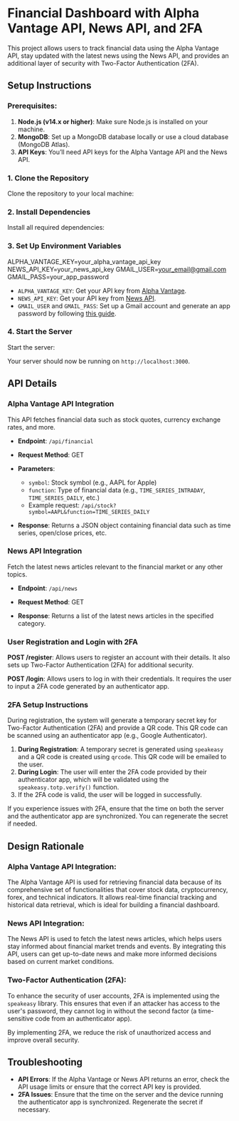# Financial Dashboard with Alpha Vantage API, News API, and 2FA

This project allows users to track financial data using the Alpha Vantage API, stay updated with the latest news using the News API, and provides an additional layer of security with Two-Factor Authentication (2FA). 

## Setup Instructions

### Prerequisites:
1. **Node.js (v14.x or higher)**: Make sure Node.js is installed on your machine.
2. **MongoDB**: Set up a MongoDB database locally or use a cloud database (MongoDB Atlas).
3. **API Keys**: You’ll need API keys for the Alpha Vantage API and the News API.

### 1. Clone the Repository

Clone the repository to your local machine:


### 2. Install Dependencies

Install all required dependencies:


### 3. Set Up Environment Variables

ALPHA_VANTAGE_KEY=your_alpha_vantage_api_key NEWS_API_KEY=your_news_api_key GMAIL_USER=your_email@gmail.com GMAIL_PASS=your_app_password


- `ALPHA_VANTAGE_KEY`: Get your API key from [Alpha Vantage](https://www.alphavantage.co/support/#api-key).
- `NEWS_API_KEY`: Get your API key from [News API](https://newsapi.org/).
- `GMAIL_USER` and `GMAIL_PASS`: Set up a Gmail account and generate an app password by following [this guide](https://support.google.com/accounts/answer/185833).

### 4. Start the Server

Start the server:


Your server should now be running on `http://localhost:3000`.

## API Details

### Alpha Vantage API Integration

This API fetches financial data such as stock quotes, currency exchange rates, and more.

- **Endpoint**: `/api/financial`
- **Request Method**: GET
- **Parameters**:
  - `symbol`: Stock symbol (e.g., AAPL for Apple)
  - `function`: Type of financial data (e.g., `TIME_SERIES_INTRADAY`, `TIME_SERIES_DAILY`, etc.)
  - Example request: `/api/stock?symbol=AAPL&function=TIME_SERIES_DAILY`

- **Response**: 
  Returns a JSON object containing financial data such as time series, open/close prices, etc.

### News API Integration

Fetch the latest news articles relevant to the financial market or any other topics.

- **Endpoint**: `/api/news`
- **Request Method**: GET


- **Response**: 
  Returns a list of the latest news articles in the specified category.

### User Registration and Login with 2FA

**POST /register**: Allows users to register an account with their details. It also sets up Two-Factor Authentication (2FA) for additional security.

**POST /login**: Allows users to log in with their credentials. It requires the user to input a 2FA code generated by an authenticator app.

### 2FA Setup Instructions

During registration, the system will generate a temporary secret key for Two-Factor Authentication (2FA) and provide a QR code. This QR code can be scanned using an authenticator app (e.g., Google Authenticator).

1. **During Registration**: A temporary secret is generated using `speakeasy` and a QR code is created using `qrcode`. This QR code will be emailed to the user.
2. **During Login**: The user will enter the 2FA code provided by their authenticator app, which will be validated using the `speakeasy.totp.verify()` function.
3. If the 2FA code is valid, the user will be logged in successfully.

If you experience issues with 2FA, ensure that the time on both the server and the authenticator app are synchronized. You can regenerate the secret if needed.

## Design Rationale

### Alpha Vantage API Integration:
The Alpha Vantage API is used for retrieving financial data because of its comprehensive set of functionalities that cover stock data, cryptocurrency, forex, and technical indicators. It allows real-time financial tracking and historical data retrieval, which is ideal for building a financial dashboard.

### News API Integration:
The News API is used to fetch the latest news articles, which helps users stay informed about financial market trends and events. By integrating this API, users can get up-to-date news and make more informed decisions based on current market conditions.

### Two-Factor Authentication (2FA):
To enhance the security of user accounts, 2FA is implemented using the `speakeasy` library. This ensures that even if an attacker has access to the user's password, they cannot log in without the second factor (a time-sensitive code from an authenticator app). 

By implementing 2FA, we reduce the risk of unauthorized access and improve overall security.

## Troubleshooting

- **API Errors**: If the Alpha Vantage or News API returns an error, check the API usage limits or ensure that the correct API key is provided.
- **2FA Issues**: Ensure that the time on the server and the device running the authenticator app is synchronized. Regenerate the secret if necessary.


